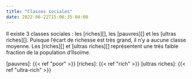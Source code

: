 ```yaml
---
title: "Classes sociales"
date: 2022-06-22T15:06:35-04:00
---
```


Il existe 3 classes sociales : les [riches][], les [pauvres][] et les [ultras riches][]. Puisque l’écart de richesse est très grand, il n’y a aucune classe moyenne. Les [riches][] et [ultras riches][] représentent une très faible fraction de la population d’Ilsoïme.

[pauvres]: {{< ref "poor" >}}
[riches]: {{< ref "rich" >}}
[ultras riches]: {{< ref "ultra-rich" >}}
